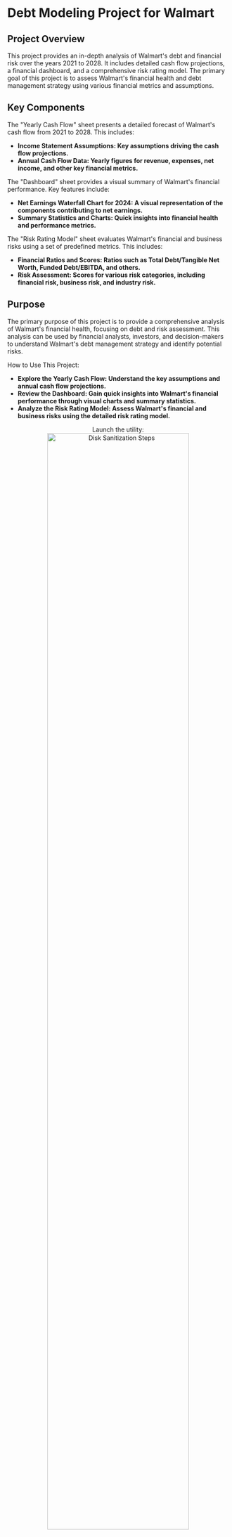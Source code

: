 <h1>Debt Modeling Project for Walmart</h1>

<h2>Project Overview</h2>
This project provides an in-depth analysis of Walmart's debt and financial risk over the years 2021 to 2028. It includes detailed cash flow projections, a financial dashboard, and a comprehensive risk rating model. The primary goal of this project is to assess Walmart's financial health and debt management strategy using various financial metrics and assumptions.
<br />

<h2>Key Components</h2>

The "Yearly Cash Flow" sheet presents a detailed forecast of Walmart's cash flow from 2021 to 2028. This includes:
- <b>Income Statement Assumptions: Key assumptions driving the cash flow projections. </b> 
- <b>Annual Cash Flow Data: Yearly figures for revenue, expenses, net income, and other key financial metrics.</b>

The "Dashboard" sheet provides a visual summary of Walmart's financial performance. Key features include:
- <b>Net Earnings Waterfall Chart for 2024: A visual representation of the components contributing to net earnings. </b> 
- <b>Summary Statistics and Charts: Quick insights into financial health and performance metrics.</b>

The "Risk Rating Model" sheet evaluates Walmart's financial and business risks using a set of predefined metrics. This includes:
- <b>Financial Ratios and Scores: Ratios such as Total Debt/Tangible Net Worth, Funded Debt/EBITDA, and others. </b> 
- <b>Risk Assessment: Scores for various risk categories, including financial risk, business risk, and industry risk.</b>

<h2>Purpose </h2>
The primary purpose of this project is to provide a comprehensive analysis of Walmart's financial health, focusing on debt and risk assessment. This analysis can be used by financial analysts, investors, and decision-makers to understand Walmart's debt management strategy and identify potential risks.
<br />

How to Use This Project:
- <b>Explore the Yearly Cash Flow: Understand the key assumptions and annual cash flow projections. </b> 
- <b>Review the Dashboard: Gain quick insights into Walmart's financial performance through visual charts and summary statistics.</b> 
- <b>Analyze the Risk Rating Model: Assess Walmart's financial and business risks using the detailed risk rating model.</b> 

<p align="center">
Launch the utility: <br/>
<img src="https://i.imgur.com/62TgaWL.png" height="80%" width="80%" alt="Disk Sanitization Steps"/>
<br />
<br />
Select the disk:  <br/>
<img src="https://i.imgur.com/tcTyMUE.png" height="80%" width="80%" alt="Disk Sanitization Steps"/>
<br />
<br />
Enter the number of passes: <br/>
<img src="https://i.imgur.com/nCIbXbg.png" height="80%" width="80%" alt="Disk Sanitization Steps"/>
<br />
<br />
Confirm your selection:  <br/>
<img src="https://i.imgur.com/cdFHBiU.png" height="80%" width="80%" alt="Disk Sanitization Steps"/>
<br />
<br />
Wait for process to complete (may take some time):  <br/>
<img src="https://i.imgur.com/JL945Ga.png" height="80%" width="80%" alt="Disk Sanitization Steps"/>
<br />
<br />
Sanitization complete:  <br/>
<img src="https://i.imgur.com/K71yaM2.png" height="80%" width="80%" alt="Disk Sanitization Steps"/>
<br />
<br />
Observe the wiped disk:  <br/>
<img src="https://i.imgur.com/AeZkvFQ.png" height="80%" width="80%" alt="Disk Sanitization Steps"/>
</p>

<!--
 ```diff
- text in red
+ text in green
! text in orange
# text in gray
@@ text in purple (and bold)@@
```
--!>
